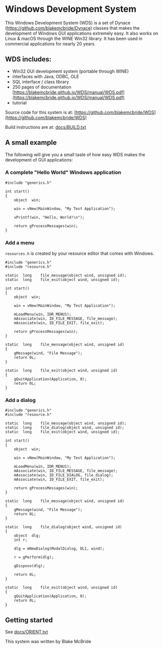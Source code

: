 
# Windows Development System

This Windows Development System (WDS) is a set of Dynace
(https://github.com/blakemcbride/Dynace) classes that makes the
development of Windows GUI applications extremely easy.  It also works
on Linux & macOS through the WINE Win32 library.  It has been used in
commercial applications for nearly 20 years.

## WDS includes:

* Win32 GUI development system (portable through WINE)
* interfaces with Java, ODBC, OLE
* SQL interface / class library
* 250 pages of documentation  [https://blakemcbride.github.io/WDS/manual/WDS.pdf](https://blakemcbride.github.io/WDS/manual/WDS.pdf)
* tutorial

Source code for this system is at:  [https://github.com/blakemcbride/WDS](https://github.com/blakemcbride/WDS)

Build instructions are at:  [docs/BUILD.txt](https://github.com/blakemcbride/WDS/blob/main/docs/BUILD.txt)



## A small example

The following will give you a small taste of how easy WDS makes the
development of GUI applications:

### A complete "Hello World" Windows application

```
#include "generics.h"

int	start()
{
	object	win;

	win = vNew(MainWindow, "My Test Application");

	vPrintf(win, "Hello, World!\n");

	return gProcessMessages(win);
}
```
### Add a menu

`resources.h` is created by your resource editor that comes with Windows.

```
#include "generics.h"
#include "resource.h"

static	long	file_message(object wind, unsigned id);
static	long	file_exit(object wind, unsigned id);

int	start()
{
	object	win;

	win = vNew(MainWindow, "My Test Application");

	mLoadMenu(win, IDR_MENU1);
	mAssociate(win, ID_FILE_MESSAGE, file_message);
	mAssociate(win, ID_FILE_EXIT, file_exit);

	return gProcessMessages(win);
}

static	long	file_message(object wind, unsigned id)
{
	gMessage(wind, "File Message");
	return 0L;
}

static	long	file_exit(object wind, unsigned id)
{
	gQuitApplication(Application, 0);
	return 0L;
}
```
### Add a dialog
```
#include "generics.h"
#include "resource.h"

static	long	file_message(object wind, unsigned id);
static	long	file_dialog(object wind, unsigned id);
static	long	file_exit(object wind, unsigned id);

int	start()
{
	object	win;

	win = vNew(MainWindow, "My Test Application");

	mLoadMenu(win, IDR_MENU1);
	mAssociate(win, ID_FILE_MESSAGE, file_message);
	mAssociate(win, ID_FILE_DIALOG, file_dialog);
	mAssociate(win, ID_FILE_EXIT, file_exit);

	return gProcessMessages(win);
}

static	long	file_message(object wind, unsigned id)
{
	gMessage(wind, "File Message");
	return 0L;
}

static	long	file_dialog(object wind, unsigned id)
{
	object	dlg;
	int	r;
	
	dlg = mNewDialog(ModalDialog, DL1, wind);

	r = gPerform(dlg);

	gDispose(dlg);

	return 0L;
}

static	long	file_exit(object wind, unsigned id)
{
	gQuitApplication(Application, 0);
	return 0L;
}
```

## Getting started

See [docs/ORIENT.txt](https://github.com/blakemcbride/WDS/blob/main/docs/ORIENT.txt)

This system was written by Blake McBride


